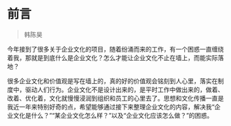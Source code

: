 # 前言

>韩陈昊

今年接到了很多关于企业文化的项目，随着纷涌而来的工作，有一个困惑一直缠绕着我，那就是到底什么是企业文化？怎么才能让企业文化不止在墙上，而能实际落地？

很多企业文化和价值观是写在墙上的，真的好的价值观会铭刻到人心里，落实在制度中，驱动人们行为。企业文化不是设计出来的，是平时工作中做出来的，做着、改着、优化着，文化就慢慢浸润到组织和员工的心里去了。思想和文化传播一直是我近一年来特别好奇的点，希望能够通过接下来整理企业文化的内容，解决我“企业文化是什么？”“某企业文化怎么样？”以及“企业文化应该怎么做？”的困惑。

